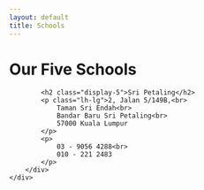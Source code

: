 ```yaml
---
layout: default
title: Schools
---
```


<h1 class="display-5 text-center p-4 mb-0 text-bg-dark">Our Five Schools</h1>

<div class="bg-red p-5 text-white">
    <div class="row g-4 py-1 row-cols-1 row-cols-lg-3">
        <div class="school-details">

            <h2 class="display-5">Sri Petaling</h2>
            <p class="lh-lg">2, Jalan 5/149B,<br>
                Taman Sri Endah<br>
                ​Bandar Baru Sri Petaling<br>
                57000 Kuala Lumpur
            </p>
            <p>
                03 - 9056 4288<br>
                ​010 - 221 2483
            </p>
        </div>
    </div>
</div>